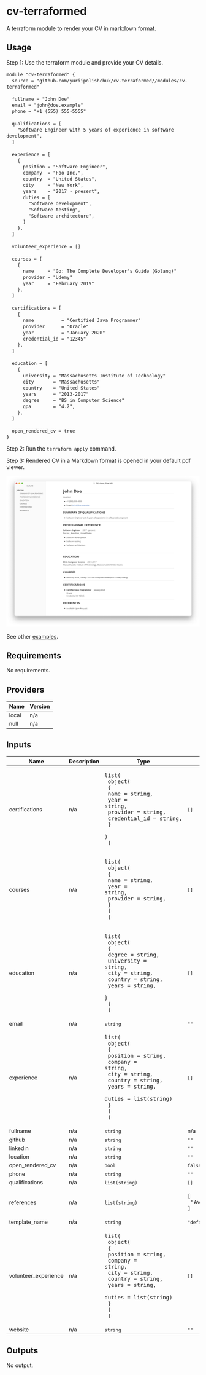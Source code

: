 # cv-terraformed
A terraform module to render your CV in markdown format.

## Usage

Step 1:  Use the terraform module and provide your CV details.

```hcl
module "cv-terraformed" {
  source = "github.com/yuriipolishchuk/cv-terraformed//modules/cv-terraformed"
  
  fullname = "John Doe"
  email = "john@doe.example"
  phone = "+1 (555) 555-5555"

  qualifications = [
    "Software Engineer with 5 years of experience in software development",
  ]

  experience = [
    {
      position = "Software Engineer",
      company  = "Foo Inc.",
      country  = "United States",
      city     = "New York",
      years    = "2017 - present",
      duties = [
        "Software development",
        "Software testing",
        "Software architecture",
      ]
    },
  ]

  volunteer_experience = []

  courses = [
    {
      name     = "Go: The Complete Developer's Guide (Golang)"
      provider = "Udemy"
      year     = "February 2019"
    },
  ]

  certifications = [
    {
      name          = "Certified Java Programmer"
      provider      = "Oracle"
      year          = "January 2020"
      credential_id = "12345"
    },
  ]

  education = [
    {
      university = "Massachusetts Institute of Technology"
      city       = "Massachusetts"
      country    = "United States"
      years      = "2013-2017"
      degree     = "BS in Computer Science"
      gpa        = "4.2",
    },
  ]
  
  open_rendered_cv = true
}

```
Step 2:  Run the `terraform apply` command.

Step 3:  Rendered CV in a Markdown format is opened in your default pdf viewer.

![CV_John_Doe.MD](examples/John%20Doe/CV_John_Doe.MD.png?raw=true "CV_John_Doe.MD")

See other [examples](examples/).


## Requirements

No requirements.

## Providers

| Name | Version |
|------|---------|
| local | n/a |
| null | n/a |

## Inputs

| Name | Description | Type | Default | Required |
|------|-------------|------|---------|:--------:|
| certifications | n/a | <pre>list(<br>    object(<br>      {<br>        name          = string,<br>        year          = string,<br>        provider      = string,<br>        credential_id = string,<br>      }<br>    )<br>  )</pre> | `[]` | no |
| courses | n/a | <pre>list(<br>    object(<br>      {<br>        name     = string,<br>        year     = string,<br>        provider = string,<br>      }<br>    )<br>  )</pre> | `[]` | no |
| education | n/a | <pre>list(<br>    object(<br>      {<br>        degree     = string,<br>        university = string,<br>        city       = string,<br>        country    = string,<br>        years      = string,<br>      }<br>    )<br>  )</pre> | `[]` | no |
| email | n/a | `string` | `""` | no |
| experience | n/a | <pre>list(<br>    object(<br>      {<br>        position = string,<br>        company  = string,<br>        city     = string,<br>        country  = string,<br>        years    = string,<br>        duties   = list(string)<br>      }<br>    )<br>  )</pre> | `[]` | no |
| fullname | n/a | `string` | n/a | yes |
| github | n/a | `string` | `""` | no |
| linkedin | n/a | `string` | `""` | no |
| location | n/a | `string` | `""` | no |
| open\_rendered\_cv | n/a | `bool` | `false` | no |
| phone | n/a | `string` | `""` | no |
| qualifications | n/a | `list(string)` | `[]` | no |
| references | n/a | `list(string)` | <pre>[<br>  "Available Upon Request"<br>]</pre> | no |
| template\_name | n/a | `string` | `"default.md.tftpl"` | no |
| volunteer\_experience | n/a | <pre>list(<br>    object(<br>      {<br>        position = string,<br>        company  = string,<br>        city     = string,<br>        country  = string,<br>        years    = string,<br>        duties   = list(string)<br>      }<br>    )<br>  )</pre> | `[]` | no |
| website | n/a | `string` | `""` | no |

## Outputs

No output.

